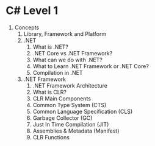 # C# Level 1

1. Concepts
    1. Library, Framework and Platform
    2. .NET
        1. What is .NET?
        2. .NET Core vs .NET Framework?
        3. What can we do with .NET?
        4. What to Learn .NET Framework or .NET Core?
        5. Compilation in .NET
    3. .NET Framework
        1. .NET Framework Architecture
        2. What is CLR?
        3. CLR Main Components
        4. Common Type System (CTS)
        5. Common Language Specification (CLS)
        6. Garbage Collector (GC)
        7. Just In Time Compilation (JIT)
        8. Assemblies & Metadata (Manifest)
        9. CLR Functions